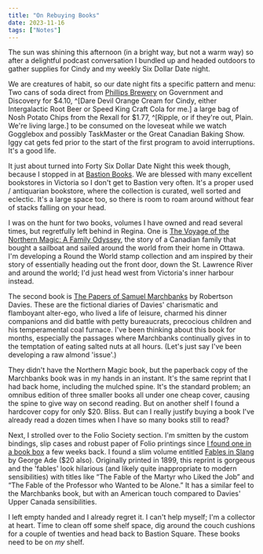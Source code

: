 ```yaml
---
title: "On Rebuying Books"
date: 2023-11-16
tags: ["Notes"]
---
```


The sun was shining this afternoon (in a bright way, but not a warm way) so after a delightful podcast conversation I bundled up and headed outdoors to gather supplies for Cindy and my weekly Six Dollar Date night.  

We are creatures of habit, so our date night fits a specific pattern and menu: Two cans of soda direct from [Phillips Brewery](https://phillipssoda.com/) on Government and Discovery for $4.10, ^[Dare Devil Orange Cream for Cindy, either Intergalactic Root Beer or Speed King Craft Cola for me.] a large bag of Nosh Potato Chips from the Rexall for $1.77, ^[Ripple, or if they're out, Plain.  We're living large.] to be consumed on the loveseat while we watch Gogglebox and possibly TaskMaster or the Great Canadian Baking Show. Iggy cat gets fed prior to the start of the first program to avoid interruptions.  It's a good life.

It just about turned into Forty Six Dollar Date Night this week though, because I stopped in at [Bastion Books](https://bastionbooks.square.site/).  We are blessed with many excellent bookstores in Victoria so I don't get to Bastion very often.  It's a proper used / antiquarian bookstore, where the collection is curated, well sorted and eclectic.  It's a large space too, so there is room to roam around without fear of stacks falling on your head.

I was on the hunt for two books, volumes I have owned and read several times, but regretfully left behind in Regina.  One is [The Voyage of the Northern Magic: A Family Odyssey](https://www.goodreads.com/book/show/1445826.The_Voyage_of_the_Northern_Magic), the story of a Canadian family that bought a sailboat and sailed around the world from their home in Ottawa.  I'm developing a Round the World stamp collection and am inspired by their story of essentially heading out the front door, down the St. Lawrence River and around the world; I'd just head west from Victoria's inner harbour instead.

The second book is [The Papers of Samuel Marchbanks](https://www.goodreads.com/book/show/274735.The_Papers_of_Samuel_Marchbanks) by Robertson Davies.  These are the fictional diaries of Davies' charismatic and flamboyant alter-ego, who lived a life of leisure, charmed his dinner companions and did battle with petty bureaucrats, precocious children and his temperamental coal furnace.  I've been thinking about this book for months, especially the passages where Marchbanks continually gives in to the temptation of eating salted nuts at all hours.  (Let's just say I've been developing a raw almond 'issue'.)

They didn't have the Northern Magic book, but the paperback copy of the Marchbanks book was in my hands in an instant. It's the same reprint that I had back home, including the mulched spine.  It's the standard problem; an omnibus edition of three smaller books all under one cheap cover, causing the spine to give way on second reading. But on another shelf I found a hardcover copy for only $20.  Bliss.  But can I really justify buying a book I've already read a dozen times when I have so many books still to read? 

Next, I strolled over to the Folio Society section.  I'm smitten by the custom bindings, slip cases and robust paper of Folio printings since [I found one in a book box](/blog/book-box-treasure/) a few weeks back.  I found a slim volume entitled [Fables in Slang](https://www.goodreads.com/en/book/show/2688835) by George Ade ($20 also).  Originally printed in 1899, this reprint is gorgeous and the 'fables' look hilarious (and likely quite inappropriate to modern sensibilities) with titles like “The Fable of the Martyr who Liked the Job” and “The Fable of the Professor who Wanted to be Alone.” It has a similar feel to the Marchbanks book, but with an American touch compared to Davies' Upper Canada sensibilities.

I left empty handed and I already regret it.  I can't help myself; I'm a collector at heart.  Time to clean off some shelf space, dig around the couch cushions for a couple of twenties and head back to Bastion Square.  These books need to be on _my_ shelf.    


